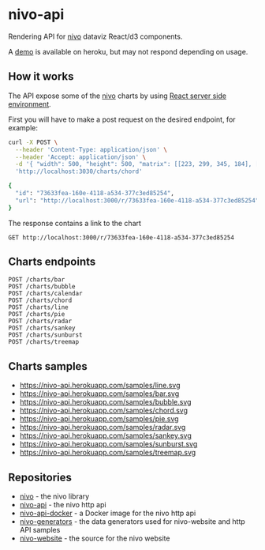 # nivo-api

Rendering API for [nivo](https://github.com/plouc/nivo) dataviz React/d3 components.

A [demo](https://nivo-api.herokuapp.com/) is available on heroku, but may not respond depending on usage.

## How it works

The API expose some of the [nivo](https://github.com/plouc/nivo) charts by using
[React server side environment](https://facebook.github.io/react/docs/environments.html).

First you will have to make a post request on the desired endpoint, for example:

```sh
curl -X POST \
  --header 'Content-Type: application/json' \
  --header 'Accept: application/json' \
  -d '{ "width": 500, "height": 500, "matrix": [[223, 299, 345, 184], [123, 248, 65, 123], [412, 76, 187, 312], [97, 37, 502, 176]], "keys": ["A", "B", "C", "D"] }' \
  'http://localhost:3030/charts/chord'

{
  "id": "73633fea-160e-4118-a534-377c3ed85254",
  "url": "http://localhost:3000/r/73633fea-160e-4118-a534-377c3ed85254"
}
```

The response contains a link to the chart

```
GET http://localhost:3000/r/73633fea-160e-4118-a534-377c3ed85254
```

## Charts endpoints

```
POST /charts/bar
POST /charts/bubble
POST /charts/calendar
POST /charts/chord
POST /charts/line
POST /charts/pie
POST /charts/radar
POST /charts/sankey
POST /charts/sunburst
POST /charts/treemap
```

## Charts samples

- https://nivo-api.herokuapp.com/samples/line.svg
- https://nivo-api.herokuapp.com/samples/bar.svg
- https://nivo-api.herokuapp.com/samples/bubble.svg
- https://nivo-api.herokuapp.com/samples/chord.svg
- https://nivo-api.herokuapp.com/samples/pie.svg
- https://nivo-api.herokuapp.com/samples/radar.svg
- https://nivo-api.herokuapp.com/samples/sankey.svg
- https://nivo-api.herokuapp.com/samples/sunburst.svg
- https://nivo-api.herokuapp.com/samples/treemap.svg

## Repositories

- [nivo](https://github.com/plouc/nivo) - the nivo library
- [nivo-api](https://github.com/plouc/nivo-api) - the nivo http api
- [nivo-api-docker](https://github.com/plouc/nivo-api-docker) - a Docker image for the nivo http api
- [nivo-generators](https://github.com/plouc/nivo-generators) - the data generators used for nivo-website and http API samples
- [nivo-website](https://github.com/plouc/nivo-website) - the source for the nivo website
